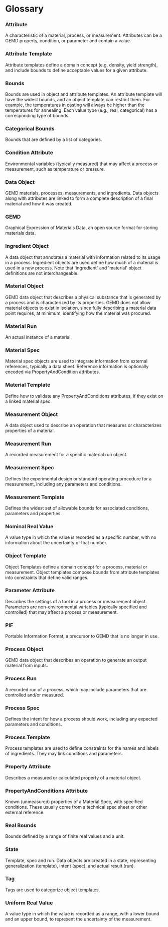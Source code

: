 # Glossary

### Attribute
A characteristic of a material, process, or measurement. Attributes can be a GEMD property, condition, or parameter and contain a value.

### Attribute Template
Attribute templates define a domain concept (e.g. density, yield strength), and include bounds to define acceptable values for a given attribute.

### Bounds
Bounds are used in object and attribute templates. An attribute template will have the widest bounds, and an object template can restrict them.  For example, the temperatures in casting will always be higher than the temperatures for annealing.  Each value type (e.g., real, categorical) has a corresponding type of bounds.

### Categorical Bounds
Bounds that are defined by a list of categories.

### Condition Attribute
Environmental variables (typically measured) that may affect a process or measurement, such as temperature or pressure.

### Data Object
GEMD materials, processes, measurements, and ingredients. Data objects along with attributes are linked to form a complete description of a final material and how it was created.

### GEMD
Graphical Expression of Materials Data, an open source format for storing materials data.

### Ingredient Object
A  data object that annotates a material with information related to its usage in a process. Ingredient objects are used define how much of a material is used in a new process. Note that 'ingredient' and 'material' object definitions are not interchangeable.

### Material Object
GEMD data object that describes a physical substance that is generated by a process and is characterized by its properties. GEMD does not allow material objects to exist in isolation, since fully describing a material data point requires, at minimum, identifying how the material was procured.  

### Material Run
An actual instance of a material.

### Material Spec
Material spec objects are used to integrate information from external references, typically a data sheet. Reference information
is optionally encoded via PropertyAndCondition attributes. 

### Material Template
Define how to validate any PropertyAndConditions attributes, if they exist on a linked material spec. 

### Measurement Object
A data object used to describe an operation that measures or characterizes properties of a material.

### Measurement Run
A recorded measurement for a specific material run object.

### Measurement Spec
Defines the experimental design or standard operating procedure for a measurement, including any parameters and conditions. 

### Measurement Template
Defines the widest set of allowable bounds for associated conditions, parameters and properties. 

### Nominal Real Value
A value type in which the value is recorded as a specific number, with no information about the uncertainty of that number.

### Object Template
Object Templates define a domain concept for a process, material or measurement. Object templates compose bounds from attribute templates into constraints that define valid ranges.

### Parameter Attribute
Describes the settings of a tool in a process or measurement object. Parameters are non-environmental variables (typically specified and controlled) that may affect a process or measurement.

### PIF
Portable Information Format, a precursor to GEMD that is no longer in use.

### Process Object
GEMD data object that describes an operation to generate an output material from inputs.

### Process Run
A recorded run of a process, which may include parameters that are controlled and/or measured.

### Process Spec
Defines the intent for how a process should work, including any expected parameters and conditions. 

### Process Template
Process templates are used to define constraints for the names and labels of ingredients. They may link conditions and parameters.

### Property Attribute
Describes a measured or calculated property of a material object. 

###  PropertyAndConditions Attribute
Known (unmeasured) properties of a Material Spec, with specified conditions. These usually come from a technical spec sheet or other external reference.

### Real Bounds
Bounds defined by a range of finite real values and a unit.

### State
Template, spec and run. Data objects are created in a state, representing generalization (template), intent (spec), and actual result (run).

### Tag
Tags are used to categorize object templates.

### Uniform Real Value
A value type in which the value is recorded as a range, with a lower bound and an upper bound, to represent the uncertainty of the measurement.


